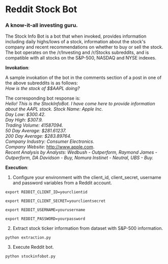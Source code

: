 # Reddit Stock Bot

### A know-it-all investing guru.
The Stock Info Bot is a bot that when invoked, provides information including daily highs/lows of a stock, information about the stock's company and recent recommendations on whether to buy or sell the stock. \
The bot operates on the /r/Investing and /r/Stocks subreddits, and is compatible with all stocks on the S&P-500, NASDAQ and NYSE indexes.

**Invokation**:

A sample invokation of the bot in the comments section of a post in one of the above subreddits is as follows:\
*How is the stock of $$AAPL doing?*

The corresponding bot response is:\
*Hello! This is the StockInfoBot. I have come here to provide information about the AAPL stock.*
*Stock Name: Apple Inc.*\
*Day Low: $300.42.*\
*Day High: $307.9.*\
*Trading Volume: 41587094.*\
*50 Day Average: $281.61237.*\
*200 Day Average: $283.89764.*\
*Company Industry: Consumer Electronics.*\
*Company Website*: http://www.apple.com. \
*Recent Analysis by Analysts: Wedbush - Outperform, Raymond James - Outperform, DA Davidson - Buy, Nomura Instinet - Neutral, UBS - Buy.*

**Execution**:
1. Configure your environment with the client_id, client_secret, username and password variables from a Reddit account.
~~~~
export REDDIT_CLIENT_ID=yourclientid
~~~~~~~~ 
~~~~
export REDDIT_CLIENT_SECRET=yourclientsecret
~~~~~~~~ 
~~~~
export REDDIT_USERNAME=yourusername
~~~~~~~~ 
~~~~
export REDDIT_PASSWORD=yourpassword
~~~~~~~~ 

2. Extract stock ticker information from dataset with S&P-500 information. 
~~~~
python extraction.py
~~~~~~~~ 

3. Execute Reddit bot.
~~~~
python stockinfobot.py
~~~~~~~~ 
